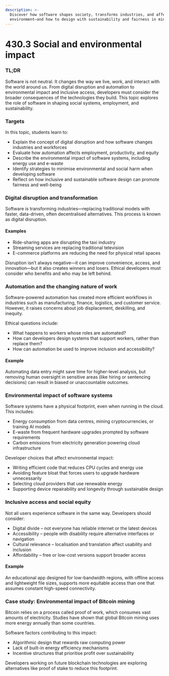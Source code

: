 ```yaml
---
description: >-
  Discover how software shapes society, transforms industries, and affects the
  environment—and how to design with sustainability and fairness in mind.
---
```


# 430.3 Social and environmental impact

### TL;DR

Software is not neutral. It changes the way we live, work, and interact with the world around us. From digital disruption and automation to environmental impact and inclusive access, developers must consider the broader consequences of the technologies they build. This topic explores the role of software in shaping social systems, employment, and sustainability.

### Targets

In this topic, students learn to:

* Explain the concept of digital disruption and how software changes industries and workforces
* Evaluate how automation affects employment, productivity, and equity
* Describe the environmental impact of software systems, including energy use and e-waste
* Identify strategies to minimise environmental and social harm when developing software
* Reflect on how inclusive and sustainable software design can promote fairness and well-being

### Digital disruption and transformation

Software is transforming industries—replacing traditional models with faster, data-driven, often decentralised alternatives. This process is known as digital disruption.

#### Examples

* Ride-sharing apps are disrupting the taxi industry
* Streaming services are replacing traditional television
* E-commerce platforms are reducing the need for physical retail spaces

Disruption isn’t always negative—it can improve convenience, access, and innovation—but it also creates winners and losers. Ethical developers must consider who benefits and who may be left behind.

### Automation and the changing nature of work

Software-powered automation has created more efficient workflows in industries such as manufacturing, finance, logistics, and customer service. However, it raises concerns about job displacement, deskilling, and inequity.

Ethical questions include:

* What happens to workers whose roles are automated?
* How can developers design systems that support workers, rather than replace them?
* How can automation be used to improve inclusion and accessibility?

#### Example

Automating data entry might save time for higher-level analysis, but removing human oversight in sensitive areas (like hiring or sentencing decisions) can result in biased or unaccountable outcomes.

### Environmental impact of software systems

Software systems have a physical footprint, even when running in the cloud. This includes:

* Energy consumption from data centres, mining cryptocurrencies, or training AI models
* E-waste from frequent hardware upgrades prompted by software requirements
* Carbon emissions from electricity generation powering cloud infrastructure

Developer choices that affect environmental impact:

* Writing efficient code that reduces CPU cycles and energy use
* Avoiding feature bloat that forces users to upgrade hardware unnecessarily
* Selecting cloud providers that use renewable energy
* Supporting device repairability and longevity through sustainable design

### Inclusive access and social equity

Not all users experience software in the same way. Developers should consider:

* Digital divide – not everyone has reliable internet or the latest devices
* Accessibility – people with disability require alternative interfaces or navigation
* Cultural relevance – localisation and translation affect usability and inclusion
* Affordability – free or low-cost versions support broader access

#### Example

An educational app designed for low-bandwidth regions, with offline access and lightweight file sizes, supports more equitable access than one that assumes constant high-speed connectivity.

### Case study: Environmental impact of Bitcoin mining

Bitcoin relies on a process called proof of work, which consumes vast amounts of electricity. Studies have shown that global Bitcoin mining uses more energy annually than some countries.

Software factors contributing to this impact:

* Algorithmic design that rewards raw computing power
* Lack of built-in energy efficiency mechanisms
* Incentive structures that prioritise profit over sustainability

Developers working on future blockchain technologies are exploring alternatives like proof of stake to reduce this footprint.

